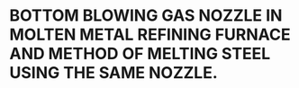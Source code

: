 # BOTTOM BLOWING GAS NOZZLE IN MOLTEN METAL REFINING FURNACE AND METHOD OF MELTING STEEL USING THE SAME NOZZLE.
